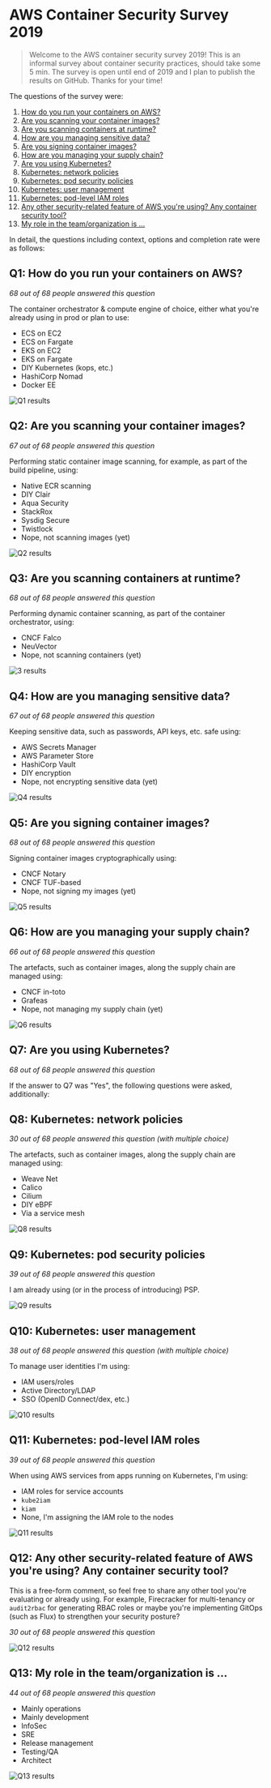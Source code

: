 # AWS Container Security Survey 2019

> Welcome to the AWS container security survey 2019!
> This is an informal survey about container security practices, 
> should take some 5 min. The survey is open until end of 2019 and 
> I plan to publish the results on GitHub.
> Thanks for your time!

The questions of the survey were:

1. [How do you run your containers on AWS?](#q1-how-do-you-run-your-containers-on-aws)
2. [Are you scanning your container images?](#q2-are-you-scanning-your-container-images)
3. [Are you scanning containers at runtime?](#q3-are-you-scanning-containers-at-runtime)
4. [How are you managing sensitive data?](#q4-how-are-you-managing-sensitive-data)
5. [Are you signing container images?](#q5-are-you-signing-container-images)
6. [How are you managing your supply chain?](#q6-how-are-you-managing-your-supply-chain)
7. [Are you using Kubernetes?](#q7-are-you-using-kubernetes)
8. [Kubernetes: network policies](#q8-kubernetes-network-policies)
9. [Kubernetes: pod security policies](#q9-kubernetes-pod-security-policies)
10. [Kubernetes: user management](#q10-kubernetes-user-management)
11. [Kubernetes: pod-level IAM roles](#q11-kubernetes-pod-level-iam-roles)
12. [Any other security-related feature of AWS you're using? Any container security tool?](#q12-any-other-security-related-feature-of-aws-youre-using-any-container-security-tool)
13. [My role in the team/organization is …](#q13-my-role-in-the-teamorganization-is-)

In detail, the questions including context, options and completion rate were
as follows:

## Q1: How do you run your containers on AWS?

*68 out of 68 people answered this question*

The container orchestrator & compute engine of choice, either what you're 
already using in prod or plan to use:

- ECS on EC2
- ECS on Fargate
- EKS on EC2
- EKS on Fargate
- DIY Kubernetes (kops, etc.)
- HashiCorp Nomad
- Docker EE

![Q1 results](q01.png)

## Q2: Are you scanning your container images?

*67 out of 68 people answered this question*

Performing static container image scanning, for example, as part of the build pipeline, using:

- Native ECR scanning
- DIY Clair
- Aqua Security
- StackRox
- Sysdig Secure
- Twistlock
- Nope, not scanning images (yet)

![Q2 results](q02.png)

## Q3: Are you scanning containers at runtime?

*68 out of 68 people answered this question*

Performing dynamic container scanning, as part of the container orchestrator, using:

- CNCF Falco
- NeuVector
- Nope, not scanning containers (yet)

![3 results](q03.png)

## Q4: How are you managing sensitive data?

*67 out of 68 people answered this question*

Keeping sensitive data, such as passwords, API keys, etc. safe using:

- AWS Secrets Manager
- AWS Parameter Store
- HashiCorp Vault
- DIY encryption
- Nope, not encrypting sensitive data (yet)

![Q4 results](q04.png)

## Q5: Are you signing container images?

*68 out of 68 people answered this question*

Signing container images cryptographically using:

- CNCF Notary
- CNCF TUF-based
- Nope, not signing my images (yet)

![Q5 results](q05.png)

## Q6: How are you managing your supply chain?

*66 out of 68 people answered this question*

The artefacts, such as container images, along the supply chain are managed using:

- CNCF in-toto
- Grafeas
- Nope, not managing my supply chain (yet)

![Q6 results](q06.png)

## Q7: Are you using Kubernetes?

*68 out of 68 people answered this question*

If the answer to Q7 was "Yes", the following questions were asked, additionally:

## Q8: Kubernetes: network policies

*30 out of 68 people answered this question (with multiple choice)*

The artefacts, such as container images, along the supply chain are managed using:

- Weave Net
- Calico
- Cilium
- DIY eBPF
-  Via a service mesh

![Q8 results](q08.png)

## Q9: Kubernetes: pod security policies

*39 out of 68 people answered this question*

I am already using (or in the process of introducing) PSP.

![Q9 results](q09.png)

## Q10: Kubernetes: user management

*38 out of 68 people answered this question (with multiple choice)*

To manage user identities I'm using:

- IAM users/roles
- Active Directory/LDAP
- SSO (OpenID Connect/dex, etc.)

![Q10 results](q10.png)

## Q11: Kubernetes: pod-level IAM roles

*39 out of 68 people answered this question*

When using AWS services from apps running on Kubernetes, I'm using:

- IAM roles for service accounts
- `kube2iam`
- `kiam`
- None, I'm assigning the IAM role to the nodes

![Q11 results](q11.png)

## Q12: Any other security-related feature of AWS you're using? Any container security tool?

This is a free-form comment, so feel free to share any other tool you're 
evaluating or already using. For example, Firecracker for multi-tenancy or 
`audit2rbac` for generating RBAC roles or maybe you're implementing GitOps 
(such as Flux) to strengthen your security posture?

*30 out of 68 people answered this question*

![Q12 results](q12.png)

## Q13: My role in the team/organization is …

*44 out of 68 people answered this question*

- Mainly operations
- Mainly development
- InfoSec
- SRE
- Release management
- Testing/QA
- Architect

![Q13 results](q13.png)